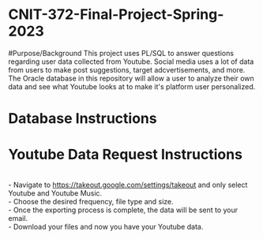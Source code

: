 # CNIT-372-Final-Project-Spring-2023

#Purpose/Background
This project uses PL/SQL to answer questions regarding user data collected from Youtube. Social media uses a lot of data from users to make post suggestions, target adcvertisements, and more. The Oracle database in this repository will allow a user to analyze their own data and see what Youtube looks at to make it's platform user personalized.

# Database Instructions

# Youtube Data Request Instructions 
<br />-
Navigate to https://takeout.google.com/settings/takeout and only select Youtube and Youtube Music. <br />-
Choose the desired frequency, file type and size. <br />-
Once the exporting process is complete, the data will be sent to your email. <br />-
Download your files and now you have your Youtube data.

